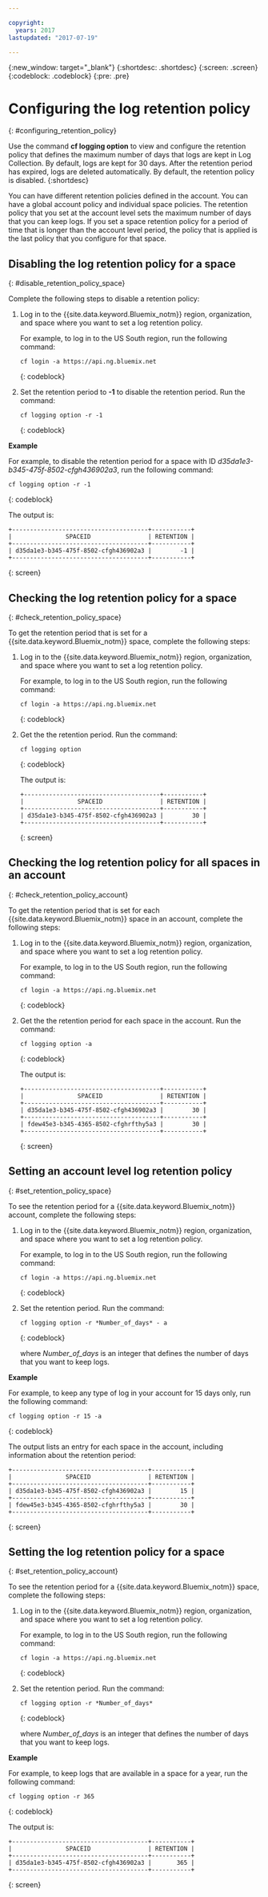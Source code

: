 ```yaml
---

copyright:
  years: 2017
lastupdated: "2017-07-19"

---
```


{:new_window: target="_blank"}
{:shortdesc: .shortdesc}
{:screen: .screen}
{:codeblock: .codeblock}
{:pre: .pre}

# Configuring the log retention policy
{: #configuring_retention_policy}

Use the command **cf logging option** to view and configure the retention policy that defines the maximum number of days that logs are kept in Log Collection. By default, logs are kept for 30 days. After the retention period has expired, logs are deleted automatically. By default, the retention policy is disabled.
{:shortdesc}

You can have different retention policies defined in the account. You can have a global account policy and individual space policies. The retention policy that you set at the account level sets the maximum number of days that you can keep logs. If you set a space retention policy for a period of time that is longer than the account level period, the policy that is applied is the last policy that you configure for that space. 


## Disabling the log retention policy for a space
{: #disable_retention_policy_space}

Complete the following steps to disable a retention policy:

1. Log in to the {{site.data.keyword.Bluemix_notm}} region, organization, and space where you want to set a log retention policy. 

    For example, to log in to the US South region, run the following command:
	
	```
    cf login -a https://api.ng.bluemix.net
    ```
    {: codeblock}
    
2. Set the retention period to **-1** to disable the retention period. Run the command:

    ```
    cf logging option -r -1
    ```
    {: codeblock}
    
**Example**
    
For example, to disable the retention period for a space with ID *d35da1e3-b345-475f-8502-cfgh436902a3*, run the following command:

```
cf logging option -r -1
```
{: codeblock}

The output is:

```
+--------------------------------------+-----------+
|               SPACEID                | RETENTION |
+--------------------------------------+-----------+
| d35da1e3-b345-475f-8502-cfgh436902a3 |        -1 |
+--------------------------------------+-----------+
```
{: screen} 



## Checking the log retention policy for a space
{: #check_retention_policy_space}

To get the retention period that is set for a {{site.data.keyword.Bluemix_notm}} space, complete the following steps:

1. Log in to the {{site.data.keyword.Bluemix_notm}} region, organization, and space where you want to set a log retention policy. 

    For example, to log in to the US South region, run the following command:
	
	```
    cf login -a https://api.ng.bluemix.net
    ```
    {: codeblock}
    
2. Get the the retention period. Run the command:

    ```
    cf logging option
    ```
    {: codeblock}

    The output is:

    ```
    +--------------------------------------+-----------+
    |               SPACEID                | RETENTION |
    +--------------------------------------+-----------+
    | d35da1e3-b345-475f-8502-cfgh436902a3 |        30 |
    +--------------------------------------+-----------+
    ```
    {: screen}
    

## Checking the log retention policy for all spaces in an account
{: #check_retention_policy_account}

To get the retention period that is set for each {{site.data.keyword.Bluemix_notm}} space in an account, complete the following steps:

1. Log in to the {{site.data.keyword.Bluemix_notm}} region, organization, and space where you want to set a log retention policy. 

    For example, to log in to the US South region, run the following command:
	
	```
    cf login -a https://api.ng.bluemix.net
    ```
    {: codeblock}
    
2. Get the the retention period for each space in the account. Run the command:

    ```
    cf logging option -a
    ```
    {: codeblock}

    The output is:

    ```
    +--------------------------------------+-----------+
    |               SPACEID                | RETENTION |
    +--------------------------------------+-----------+
    | d35da1e3-b345-475f-8502-cfgh436902a3 |        30 |
    +--------------------------------------+-----------+
    | fdew45e3-b345-4365-8502-cfghrfthy5a3 |        30 |
    +--------------------------------------+-----------+
    ```
    {: screen}
    

## Setting an account level log retention policy
{: #set_retention_policy_space}

To see the retention period for a {{site.data.keyword.Bluemix_notm}} account, complete the following steps:

1. Log in to the {{site.data.keyword.Bluemix_notm}} region, organization, and space where you want to set a log retention policy. 

    For example, to log in to the US South region, run the following command:
	
	```
    cf login -a https://api.ng.bluemix.net
    ```
    {: codeblock}
    
2. Set the retention period. Run the command:

    ```
    cf logging option -r *Number_of_days* - a
    ```
    {: codeblock}
    
    where *Number_of_days* is an integer that defines the number of days that you want to keep logs. 
    
    
**Example**
    
For example, to keep any type of log in your account for 15 days only, run the following command:

```
cf logging option -r 15 -a
```
{: codeblock}

The output lists an entry for each space in the account, including information about the retention period:

```
+--------------------------------------+-----------+
|               SPACEID                | RETENTION |
+--------------------------------------+-----------+
| d35da1e3-b345-475f-8502-cfgh436902a3 |        15 |
+--------------------------------------+-----------+
| fdew45e3-b345-4365-8502-cfghrfthy5a3 |        30 |
+--------------------------------------+-----------+
```
{: screen}

## Setting the log retention policy for a space
{: #set_retention_policy_account}

To see the retention period for a {{site.data.keyword.Bluemix_notm}} space, complete the following steps:

1. Log in to the {{site.data.keyword.Bluemix_notm}} region, organization, and space where you want to set a log retention policy. 

    For example, to log in to the US South region, run the following command:
	
	```
    cf login -a https://api.ng.bluemix.net
    ```
    {: codeblock}
    
2. Set the retention period. Run the command:

    ```
    cf logging option -r *Number_of_days*
    ```
    {: codeblock}
    
    where *Number_of_days* is an integer that defines the number of days that you want to keep logs.
    
    
**Example**
    
For example, to keep logs that are available in a space for a year, run the following command:

```
cf logging option -r 365
```
{: codeblock}

The output is:

```
+--------------------------------------+-----------+
|               SPACEID                | RETENTION |
+--------------------------------------+-----------+
| d35da1e3-b345-475f-8502-cfgh436902a3 |       365 |
+--------------------------------------+-----------+
```
{: screen}



